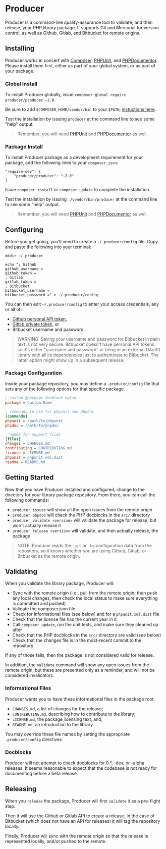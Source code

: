 # Producer

Producer is a command-line quality-assurance tool to validate, and then release,
your PHP library package. It supports Git and Mercurial for version control, as
well as Github, Gitlab, and Bitbucket for remote origins.

## Installing

Producer works in concert with [Composer][], [PHPUnit][], and [PHPDocumentor][].
Please install them first, either as part of your global system, or as part of
your package.

[Composer]: https://getcomposer.org
[PHPUnit]: https://packagist.org/packages/phpunit/phpunit
[PHPDocumentor]: https://packagist.org/packages/phpdocumentor/phpdocumentor

### Global Install

To install Producer globally, issue `composer global require producer/producer ~2.0`.

Be sure to add `$COMPOSER_HOME/vendor/bin` to your `$PATH`;
[instuctions here](https://getcomposer.org/doc/03-cli.md#global).

Test the installation by issuing `producer` at the command line to see some
"help" output.

> Remember, you will need [PHPUnit][] and [PHPDocumentor][] as well.

### Package Install

To install Producer package as a development requirement for your package, add
the following lines to your `composer.json`:

```
"require-dev": {
    "producer/producer": "~2.0"
}
```

Issue `composer install` or `composer update` to complete the installation.

Test the installation by issuing `./vendor/bin/producer` at the command line to
see some "help" output.

> Remember, you will need [PHPUnit][] and [PHPDocumentor][] as well.

## Configuring

Before you get going, you'll need to create a `~/.producer/config` file. Copy
and paste the following into your terminal:

```
mkdir ~/.producer

echo "; Github
github_username =
github_token =
; Gitlab
gitlab_token =
; Bitbucket
bitbucket_username =
bitbucket_password =" > ~/.producer/config
```

You can then edit `~/.producer/config` to enter your access credentials, any or
all of:

- [Github personal API token](https://github.com/settings/tokens),
- [Gitlab private token](https://gitlab.com/profile/account), or
- Bitbucket username and password.

> WARNING: Saving your username and password for Bitbucket in plain text is not
> very secure. Bitbucket doesn't have personal API tokens, so it's either
> "username and password" or bring in an external OAuth1 library with all its
> dependencies just to authenticate to Bitbucket. The latter option might show
> up in a subsequent release.

### Package Configuration

Inside your package repository, you may define a `.producer/config` file that
sets any of the following options for that specific package.

```ini
; custom @package docblock value
package = Custom.Name

; commands to use for phpunit and phpdoc
[commands]
phpunit = /path/to/phpunit
phpdoc = /path/to/phpdoc

; names for support files
[files]
changes = CHANGES.md
contributing = CONTRIBUTING.md
license = LICENSE.md
phpunit = phpunit.xml.dist
readme = README.md
```

## Getting Started

Now that you have Producer installed and configured, change to the directory
for your library package repository. From there, you can call the following
commands:

- `producer issues` will show all the open issues from the remote origin
- `producer phpdoc` will check the PHP docblocks in the `src/` directory
- `producer validate <version>` will validate the package for release, but won't
   actually release it
- `producer release <version>` will validate, and then actually release, the
  package

> NOTE: Producer reads the `.git` or `.hg` configuration data from the
> repository, so it knows whether you are using Github, Gitlab, or Bitbucket
> as the remote origin.

## Validating

When you validate the library package, Producer will:

- Sync with the remote origin (i.e., pull from the remote origin, then push any
  local changes, then check the local status to make sure everything is
  committed and pushed)
- Validate the composer.json file
- Check for informational files (see below) and for a `phpunit.xml.dist` file
- Check that the license file has the current year in it
- Call `composer update`, run the unit tests, and make sure they cleaned up after
- Check that the PHP docblocks in the `src/` directory are valid (see below)
- Check that the changes file is in the most-recent commit to the repository

If any of those fails, then the package is not considered valid for release.

In addition, the `validate` command will show any open issues from the remote
origin, but these are presented only as a reminder, and will not be considered
invalidators.

### Informational Files

Producer wants you to have these informational files in the package root:

- `CHANGES.md`, a list of changes for the release;
- `CONTRIBUTING.md`, describing how to contribute to the library;
- `LICENSE.md`, the package licensing text; and,
- `README.md`, an introduction to the library.

You may override these file names by setting the appropriate `.producer/config`
directives.

### Docblocks

Producer will not attempt to check docblocks for 0.*, -dev, or -alpha releases.
It seems reasonable to expect that the codebase is not ready for documenting
before a beta release.

## Releasing

When you `release` the package, Producer will first `validate` it as a pre-flight step.

Then it will use the Github or Gitlab API to create a release. In the case of
Bitbucket (which does not have an API for releases) it will tag the repository
locally.

Finally, Producer will sync with the remote origin so that the release is
represented locally, and/or pushed to the remote.
